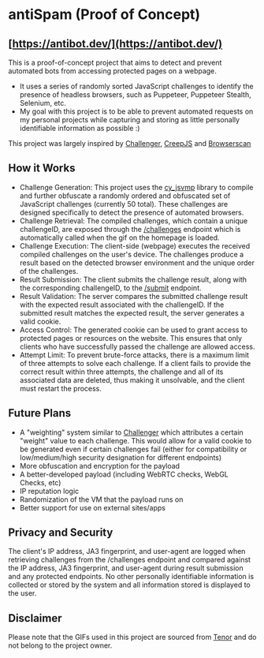 # antiSpam (Proof of Concept)
## [https://antibot.dev/](https://antibot.dev/)

This is a proof-of-concept project that aims to detect and prevent automated bots from accessing protected pages on a webpage. 
* It uses a series of randomly sorted JavaScript challenges to identify the presence of headless browsers, such as Puppeteer, Puppeteer Stealth, Selenium, etc.
* My goal with this project is to be able to prevent automated requests on my personal projects while capturing and storing as little personally identifiable information as possible :)

This project was largely inspired by [Challenger](https://github.com/wwhtrbbtt/Challenger), [CreepJS](https://abrahamjuliot.github.io/creepjs/) and [Browserscan](https://www.browserscan.net/en)

## How it Works
- Challenge Generation: This project uses the [cy_jsvmp](https://github.com/2833844911/cy_jsvmp) library to compile and further obfuscate a randomly ordered and obfuscated set of JavaScript challenges (currently 50 total). These challenges are designed specifically to detect the presence of automated browsers.
- Challenge Retrieval: The compiled challenges, which contain a unique challengeID, are exposed through the [/challenges](https://antibot.fly.dev/challenges) endpoint which is automatically called when the gif on the homepage is loaded.
- Challenge Execution: The client-side (webpage) executes the received compiled challenges on the user's device. The challenges produce a result based on the detected browser environment and the unique order of the challenges.
- Result Submission: The client submits the challenge result, along with the corresponding challengeID, to the [/submit](https://antibot.fly.dev/submit) endpoint.
- Result Validation: The server compares the submitted challenge result with the expected result associated with the challengeID. If the submitted result matches the expected result, the server generates a valid cookie.
- Access Control: The generated cookie can be used to grant access to protected pages or resources on the website. This ensures that only clients who have successfully passed the challenge are allowed access.
- Attempt Limit: To prevent brute-force attacks, there is a maximum limit of three attempts to solve each challenge. If a client fails to provide the correct result within three attempts, the challenge and all of its associated data are deleted, thus making it unsolvable, and the client must restart the process.

## Future Plans 
- A "weighting" system similar to [Challenger](https://github.com/wwhtrbbtt/Challenger) which attributes a certain "weight" value to each challenge. This would allow for a valid cookie to be generated even if certain challenges fail (either for compatibility or low/medium/high security designation for different endpoints)
- More obfuscation and encryption for the payload
- A better-developed payload (including WebRTC checks, WebGL Checks, etc)
- IP reputation logic
- Randomization of the VM that the payload runs on
- Better support for use on external sites/apps

## Privacy and Security
The client's IP address, JA3 fingerprint, and user-agent are logged when retrieving challenges from the /challenges endpoint and compared against the IP address, JA3 fingerprint, and user-agent during result submission and any protected endpoints.
No other personally identifiable information is collected or stored by the system and all information stored is displayed to the user.

## Disclaimer
Please note that the GIFs used in this project are sourced from [Tenor](https://tenor.com/) and do not belong to the project owner.
